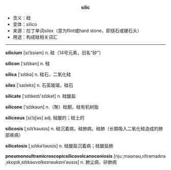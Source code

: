 
**<center>silic</center>**

- <span class="definition">含义：硅</span>
- <span class="definition">变体：silico</span>
- <span class="definition">来源：拉丁单词silex（意为flint或hard stone，即燧石或硬石头）</span>
- <span class="definition">用途：构成硅相关词汇</span>

---

<span class="vocabulary">**silicium**</span> [sɪˈlɪsiəm] n. 硅（14号元素，旧名“矽”）

<span class="vocabulary">**silicon**</span> [ˈsɪlɪkən] n. 硅 

<span class="vocabulary">**silica**</span> [ˈsɪlɪkə] n. 硅石，二氧化硅

<span class="vocabulary">**silex**</span> [ˈsaɪleks] n. 石英玻璃，硅石

<span class="vocabulary">**silicate**</span> [ˈsɪlɪkeɪt/ˈsɪlɪkət] n. 硅酸盐

<span class="vocabulary">**silicone**</span> [ˈsɪlɪkəʊn] n.（聚）硅酮，硅有机树脂

<span class="vocabulary">**siliceous**</span> [sɪˈlɪʃəs] adj. 硅酸的；硅土的

<span class="vocabulary">**silicosis**</span> [ˌsɪlɪˈkəʊsɪs] n. 硅沉着病，硅肺病，硅肺（长期吸入二氧化硅造成的肺部疾病）

<span class="vocabulary">**silicatosis**</span> [ˌsɪlɪkəˈtəʊsɪs] n. 硅酸盐沉着病；硅酸盐肺

<span class="vocabulary">**pneumonoultramicroscopicsilicovolcanoconiosis**</span> [njuːˌməʊnəʊˌʌltrəmaɪkrəˌskɒpɪkˌsɪlɪkəʊvɒlkeɪnəʊkɒniˈəʊsɪs] n. 肺尘病、矽肺病

